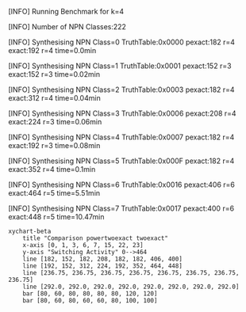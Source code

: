 [INFO] Running Benchmark for k=4

[INFO] Number of NPN Classes:222

[INFO] Synthesising NPN Class=0 TruthTable:0x0000 pexact:182 r=4 exact:192 r=4 time=0.0min 

[INFO] Synthesising NPN Class=1 TruthTable:0x0001 pexact:152 r=3 exact:152 r=3 time=0.02min 

[INFO] Synthesising NPN Class=2 TruthTable:0x0003 pexact:182 r=4 exact:312 r=4 time=0.04min 

[INFO] Synthesising NPN Class=3 TruthTable:0x0006 pexact:208 r=4 exact:224 r=3 time=0.06min 

[INFO] Synthesising NPN Class=4 TruthTable:0x0007 pexact:182 r=4 exact:192 r=3 time=0.08min 

[INFO] Synthesising NPN Class=5 TruthTable:0x000F pexact:182 r=4 exact:352 r=4 time=0.1min 

[INFO] Synthesising NPN Class=6 TruthTable:0x0016 pexact:406 r=6 exact:464 r=5 time=5.51min 

[INFO] Synthesising NPN Class=7 TruthTable:0x0017 pexact:400 r=6 exact:448 r=5 time=10.47min 

```mermaid
xychart-beta
    title "Comparison powertwoexact twoexact"
    x-axis [0, 1, 3, 6, 7, 15, 22, 23]
    y-axis "Switching Activity" 0-->464
    line [182, 152, 182, 208, 182, 182, 406, 400]
    line [192, 152, 312, 224, 192, 352, 464, 448]
    line [236.75, 236.75, 236.75, 236.75, 236.75, 236.75, 236.75, 236.75]
    line [292.0, 292.0, 292.0, 292.0, 292.0, 292.0, 292.0, 292.0]
    bar [80, 60, 80, 80, 80, 80, 120, 120]
    bar [80, 60, 80, 60, 60, 80, 100, 100]
```

